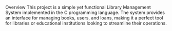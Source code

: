 Overview
This project is a simple yet functional Library Management System implemented in the C programming language. The system provides an interface for managing books, users, and loans, making it a perfect tool for libraries or educational institutions looking to streamline their operations. 
